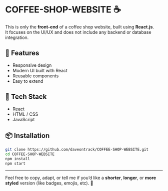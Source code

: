
# COFFEE-SHOP-WEBSITE ☕️

This is only the **front-end** of a coffee shop website, built using **React.js**.  
It focuses on the UI/UX and does not include any backend or database integration.

## 🚀 Features
- Responsive design
- Modern UI built with React
- Reusable components
- Easy to extend

## 🔧 Tech Stack
- React
- HTML / CSS
- JavaScript

## 📦 Installation
```bash
git clone https://github.com/daveontrack/COFFEE-SHOP-WEBSITE.git
cd COFFEE-SHOP-WEBSITE
npm install
npm start
````

---

Feel free to copy, adapt, or tell me if you’d like a **shorter**, **longer**, or **more styled** version (like badges, emojis, etc). 💪
